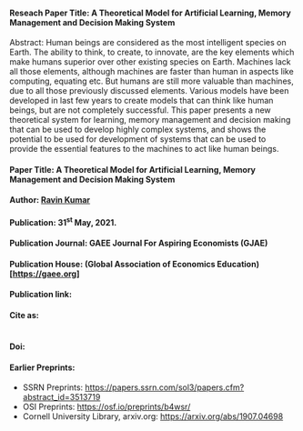 #### Reseach Paper Title: A Theoretical Model for Artificial Learning, Memory Management and Decision Making System

Abstract: 
Human beings are considered as the most intelligent species on Earth. The ability to think, to create, to innovate, are the key elements which make humans superior over other existing species on Earth. Machines lack all those elements, although machines are faster than human in aspects like computing, equating etc. But humans are still more valuable than machines, due to all those previously discussed elements. Various models have been developed in last few years to create models that can think like human beings, but are not completely successful. This paper presents a new theoretical system for learning, memory management and decision making that can be used to develop highly complex systems, and shows the potential to be used for development of systems that can be used to provide the essential features to the machines to act like human beings. 

#### Paper Title: A Theoretical Model for Artificial Learning, Memory Management and Decision Making System

#### Author: [Ravin Kumar](https://mr-ravin.github.io)

#### Publication: 31<sup>st</sup> May, 2021.

#### Publication Journal: GAEE Journal For Aspiring Economists (GJAE)

#### Publication House: (Global Association of Economics Education)[https://gaee.org]

#### Publication link: 

#### Cite as:
```

```

#### Doi: 

#### Earlier Preprints:
- SSRN Preprints: https://papers.ssrn.com/sol3/papers.cfm?abstract_id=3513719
- OSI Preprints: https://osf.io/preprints/b4wsr/
- Cornell University Library, arxiv.org: https://arxiv.org/abs/1907.04698
